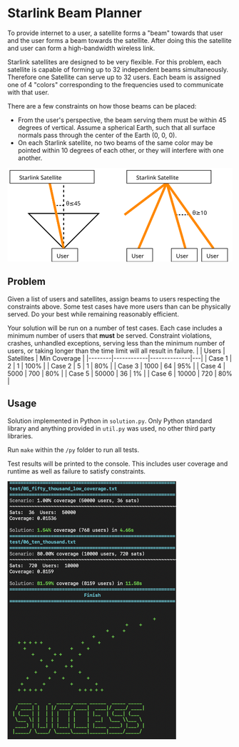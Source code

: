 # Starlink Beam Planner

To provide internet to a user, a satellite forms a "beam" towards that user and the user forms a beam towards the satellite. After doing this the satellite and user can form a high-bandwidth wireless link.

Starlink satellites are designed to be very flexible. For this problem, each satellite is capable of forming up to 32 independent beams simultaneously. Therefore one Satellite can serve up to 32 users. Each beam is assigned one of 4 "colors" corresponding to the frequencies used to communicate with that user.

There are a few constraints on how those beams can be placed:
- From the user's perspective, the beam serving them must be within 45 degrees of vertical. Assume a spherical Earth, such that all surface normals pass through the center of the Earth (0, 0, 0).
- On each Starlink satellite, no two beams of the same color may be pointed within 10 degrees of each other, or they will interfere with one another.

<img src="diagram.svg" />

## Problem 
Given a list of users and satellites, assign beams to users respecting the constraints above. Some test cases have more users than can be physically served. Do your best while remaining reasonably efficient.

Your solution will be run on a number of test cases. Each case includes a minimum number of users that **must** be served. Constraint violations, crashes, unhandled exceptions, serving less than the minimum number of users, or taking longer than the time limit will all result in failure.
|        | Users      | Satellites  | Min Coverage |
|--------|------------|--------------|---|
| Case 1 | 2          | 1            | 100%         |
| Case 2 | 5          | 1            | 80%          |
| Case 3 | 1000       | 64           | 95%          |
| Case 4 | 5000       | 700          | 80%          |
| Case 5 | 50000      | 36           | 1%           |
| Case 6 | 10000      | 720          | 80%          |


## Usage
Solution implemented in Python in `solution.py`. Only Python standard library and anything provided in `util.py` was used, no other third party libraries.

Run `make` within the `/py` folder to run all tests.

Test results will be printed to the console. This includes user coverage and runtime as well as failure to satisfy constraints.

<img src="output.png" style="width: 75%"/>


